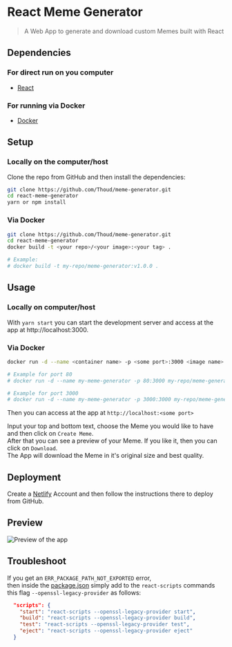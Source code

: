 # React Meme Generator

> A Web App to generate and download custom Memes built with React

## Dependencies
### For direct run on you computer
- [React](https://reactjs.org/)

### For running via Docker
- [Docker](https://www.docker.com/)

## Setup

### Locally on the computer/host

Clone the repo from GitHub and then install the dependencies:

```bash
git clone https://github.com/Thoud/meme-generator.git
cd react-meme-generator
yarn or npm install
```

### Via Docker

```bash
git clone https://github.com/Thoud/meme-generator.git
cd react-meme-generator
docker build -t <your repo>/<your image>:<your tag> .

# Example:
# docker build -t my-repo/meme-generator:v1.0.0 .
```

## Usage

### Locally on computer/host
With `yarn start` you can start the development server and access at the app at http://localhost:3000.

### Via Docker
```bash
docker run -d --name <container name> -p <some port>:3000 <image name>

# Example for port 80
# docker run -d --name my-meme-generator -p 80:3000 my-repo/meme-generator:v1.0.0

# Example for port 3000
# docker run -d --name my-meme-generator -p 3000:3000 my-repo/meme-generator:v1.0.0
```
Then you can access at the app at `http://localhost:<some port>`


Input your top and bottom text, choose the Meme you would like to have and then click on `Create Meme`.  
After that you can see a preview of your Meme. If you like it, then you can click on `Download`.  
The App will download the Meme in it's original size and best quality.

## Deployment

Create a [Netlify](https://www.netlify.com/) Account and then follow the instructions there to deploy from GitHub.

## Preview

![Preview of the app](/images/page.png 'Preview of the app')

## Troubleshoot
If you get an `ERR_PACKAGE_PATH_NOT_EXPORTED` error,  
then inside the [package.json](package.json) simply add to the `react-scripts` commands this flag `--openssl-legacy-provider` as follows:
```json
  "scripts": {
    "start": "react-scripts --openssl-legacy-provider start",
    "build": "react-scripts --openssl-legacy-provider build",
    "test": "react-scripts --openssl-legacy-provider test",
    "eject": "react-scripts --openssl-legacy-provider eject"
  }
```